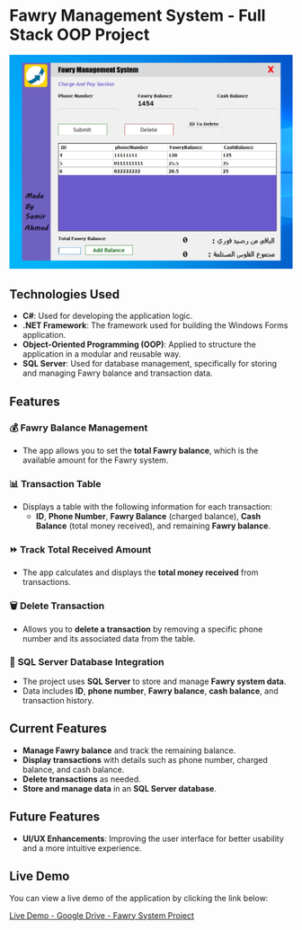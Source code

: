 # Fawry Management System - Full Stack OOP Project

![Main Project Image](https://raw.githubusercontent.com/SamirAhmedElDod/Fawry-Project----Windows-Form-App-With-Database/master/Moky%20Project/Resources/Fawry.png)


## Technologies Used

- **C#**: Used for developing the application logic.
- **.NET Framework**: The framework used for building the Windows Forms application.
- **Object-Oriented Programming (OOP)**: Applied to structure the application in a modular and reusable way.
- **SQL Server**: Used for database management, specifically for storing and managing Fawry balance and transaction data.

## Features

### 💰 **Fawry Balance Management**
- The app allows you to set the **total Fawry balance**, which is the available amount for the Fawry system.

### 📊 **Transaction Table**
- Displays a table with the following information for each transaction:
  - **ID**, **Phone Number**, **Fawry Balance** (charged balance), **Cash Balance** (total money received), and remaining **Fawry balance**.

### ⏩ **Track Total Received Amount**
- The app calculates and displays the **total money received** from transactions.

### 🗑️ **Delete Transaction**
- Allows you to **delete a transaction** by removing a specific phone number and its associated data from the table.

### 💾 **SQL Server Database Integration**
- The project uses **SQL Server** to store and manage **Fawry system data**.
- Data includes **ID**, **phone number**, **Fawry balance**, **cash balance**, and transaction history.

## Current Features

- **Manage Fawry balance** and track the remaining balance.
- **Display transactions** with details such as phone number, charged balance, and cash balance.
- **Delete transactions** as needed.
- **Store and manage data** in an **SQL Server database**.

## Future Features

- **UI/UX Enhancements**: Improving the user interface for better usability and a more intuitive experience.

## Live Demo

You can view a live demo of the application by clicking the link below:

[Live Demo - Google Drive - Fawry System Project](https://drive.google.com/file/d/19y8Tanl2KWZiYCOB9z1Vpp5CI-169Tu1/view?usp=drive_link)
